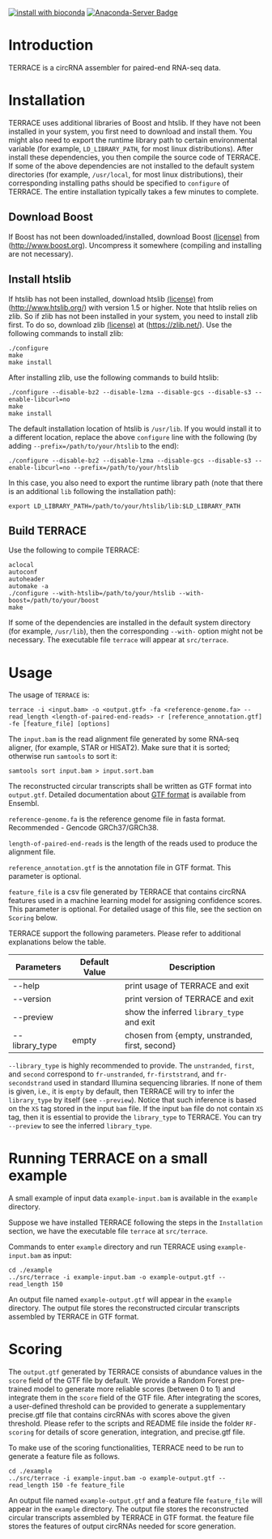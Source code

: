 [![install with bioconda](https://img.shields.io/badge/install%20with-bioconda-brightgreen.svg?style=flat)](http://bioconda.github.io/recipes/terrace/README.html)
[![Anaconda-Server Badge](https://anaconda.org/bioconda/terrace/badges/downloads.svg)](https://anaconda.org/bioconda/terrace)

# Introduction

TERRACE is a circRNA assembler for paired-end RNA-seq data.

# Installation

TERRACE uses additional libraries of Boost and htslib. 
If they have not been installed in your system, you first
need to download and install them. You might also need to
export the runtime library path to certain environmental
variable (for example, `LD_LIBRARY_PATH`, for most linux distributions).
After install these dependencies, you then compile the source code of TERRACE.
If some of the above dependencies are not installed to the default system 
directories (for example, `/usr/local`, for most linux distributions),
their corresponding installing paths should be specified to `configure` of TERRACE.
The entire installation typically takes a few minutes to complete.

## Download Boost
If Boost has not been downloaded/installed, download Boost
[(license)](http://www.boost.org/LICENSE_1_0.txt) from (http://www.boost.org).
Uncompress it somewhere (compiling and installing are not necessary).

## Install htslib
If htslib has not been installed, download htslib 
[(license)](https://github.com/samtools/htslib/blob/develop/LICENSE)
from (http://www.htslib.org/) with version 1.5 or higher.
Note that htslib relies on zlib. So if zlib has not been installed in your system,
you need to install zlib first. To do so, download zlib
[(license)](https://zlib.net/zlib_license.html) at (https://zlib.net/).
Use the following commands to install zlib:
```
./configure
make
make install
```
After installing zlib, use the following commands to build htslib:
```
./configure --disable-bz2 --disable-lzma --disable-gcs --disable-s3 --enable-libcurl=no
make
make install
```
The default installation location of htslib is `/usr/lib`.
If you would install it to a different location, replace the above `configure` line with
the following (by adding `--prefix=/path/to/your/htslib` to the end):
```
./configure --disable-bz2 --disable-lzma --disable-gcs --disable-s3 --enable-libcurl=no --prefix=/path/to/your/htslib
```
In this case, you also need to export the runtime library path (note that there
is an additional `lib` following the installation path):
```
export LD_LIBRARY_PATH=/path/to/your/htslib/lib:$LD_LIBRARY_PATH
```

## Build TERRACE

Use the following to compile TERRACE:
```
aclocal
autoconf
autoheader
automake -a
./configure --with-htslib=/path/to/your/htslib --with-boost=/path/to/your/boost
make
```

If some of the dependencies are installed in the default system directory (for example, `/usr/lib`),
then the corresponding `--with-` option might not be necessary.
The executable file `terrace` will appear at `src/terrace`.

# Usage

The usage of `TERRACE` is:
```
terrace -i <input.bam> -o <output.gtf> -fa <reference-genome.fa> --read_length <length-of-paired-end-reads> -r [reference_annotation.gtf] -fe [feature_file] [options]
```

The `input.bam` is the read alignment file generated by some RNA-seq aligner, (for example, STAR or HISAT2).
Make sure that it is sorted; otherwise run `samtools` to sort it:
```
samtools sort input.bam > input.sort.bam
```
The reconstructed circular transcripts shall be written as GTF format into `output.gtf`. Detailed documentation about [GTF format](https://useast.ensembl.org/info/website/upload/gff.html) is available from Ensembl.

`reference-genome.fa` is the reference genome file in fasta format. Recommended - Gencode GRCh37/GRCh38.

`length-of-paired-end-reads` is the length of the reads used to produce the alignment file.

`reference_annotation.gtf` is the annotation file in GTF format. This parameter is optional.

`feature_file` is a csv file generated by TERRACE that contains circRNA features used in a machine learning model for assigning confidence scores. This parameter is optional. For detailed usage of this file, see the section on `Scoring` below.


TERRACE support the following parameters. Please refer
to additional explanations below the table.

 Parameters | Default Value | Description
 ------------------------- | ------------- | ----------
 --help  | | print usage of TERRACE and exit
 --version | | print version of TERRACE and exit
 --preview | | show the inferred `library_type` and exit
 --library_type               | empty | chosen from {empty, unstranded, first, second}

`--library_type` is highly recommended to provide. The `unstranded`, `first`, and `second`
correspond to `fr-unstranded`, `fr-firststrand`, and `fr-secondstrand` used in standard Illumina
sequencing libraries. If none of them is given, i.e., it is `empty` by default, then TERRACE
will try to infer the `library_type` by itself (see `--preview`). Notice that such inference is based
on the `XS` tag stored in the input `bam` file. If the input `bam` file do not contain `XS` tag,
then it is essential to provide the `library_type` to TERRACE. You can try `--preview` to see
the inferred `library_type`.

# Running TERRACE on a small example
A small example of input data `example-input.bam` is available in the `example` directory.

Suppose we have installed TERRACE following the steps in the `Installation` section, we have the executable file `terrace` at `src/terrace`.

Commands to enter `example` directory and run TERRACE using `example-input.bam` as input:
```
cd ./example
../src/terrace -i example-input.bam -o example-output.gtf --read_length 150
```

An output file named `example-output.gtf` will appear in the `example` directory.
The output file stores the reconstructed circular transcripts assembled by TERRACE in GTF format. 

# Scoring

The `output.gtf` generated by TERRACE consists of abundance values in the `score` field of the GTF file by default. We provide a Random Forest pre-trained model to generate more reliable scores (between 0 to 1) and integrate them in the `score` field of the GTF file. After integrating the scores, a user-defined threshold can be provided to generate a supplementary precise.gtf file that contains circRNAs with scores above the given threshold. Please refer to the scripts and README file inside the folder `RF-scoring` for details of score generation, integration, and precise.gtf file.

To make use of the scoring functionalities, TERRACE need to be run to generate a feature file as follows.

```
cd ./example
../src/terrace -i example-input.bam -o example-output.gtf --read_length 150 -fe feature_file
```

An output file named `example-output.gtf` and a feature file `feature_file` will appear in the `example` directory.
The output file stores the reconstructed circular transcripts assembled by TERRACE in GTF format. the feature file stores the features of output circRNAs needed for score generation.